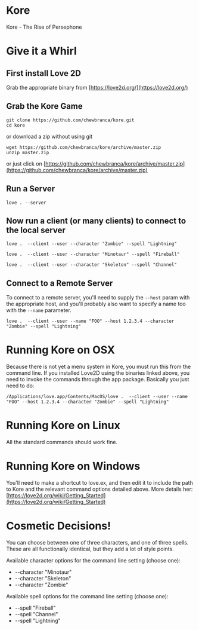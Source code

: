 # Kore
Kore - The Rise of Persephone

# Give it a Whirl

## First install Love 2D

Grab the appropriate binary from [https://love2d.org/](https://love2d.org/)

## Grab the Kore Game

```
git clone https://github.com/chewbranca/kore.git
cd kore
```

or download a zip without using git

```
wget https://github.com/chewbranca/kore/archive/master.zip
unzip master.zip
```

or just click on
[https://github.com/chewbranca/kore/archive/master.zip](https://github.com/chewbranca/kore/archive/master.zip)

## Run a Server

```
love . --server
```

## Now run a client (or many clients) to connect to the local server

```
love .  --client --user --character "Zombie" --spell "Lightning"
```

```
love .  --client --user --character "Minotaur" --spell "Fireball"
```

```
love .  --client --user --character "Skeleton" --spell "Channel"
```

## Connect to a Remote Server

To connect to a remote server, you'll need to supply the `--host` param with the
appropriate host, and you'll probably also want to specify a name too with the
`--name` parameter.

```
love .  --client --user --name "FOO" --host 1.2.3.4 --character "Zombie" --spell "Lightning"
```

# Running Kore on OSX

Because there is not yet a menu system in Kore, you must run this from the
command line. If you installed Love2D using the binaries linked above, you need
to invoke the commands through the app package. Basically you just need to do:

```
/Applications/love.app/Contents/MacOS/love .  --client --user --name "FOO" --host 1.2.3.4 --character "Zombie" --spell "Lightning"
```

# Running Kore on Linux

All the standard commands should work fine.

# Running Kore on Windows

You'll need to make a shortcut to love.ex, and then edit it to include the path
to Kore and the relevant command options detailed above. More details her:
[https://love2d.org/wiki/Getting_Started](https://love2d.org/wiki/Getting_Started)


# Cosmetic Decisions!

You can choose between one of three characters, and one of three spells. These
are all functionally identical, but they add a lot of style points.

Available character options for the command line setting (choose one):

  * --character "Minotaur"
  * --character "Skeleton"
  * --character "Zombie"

Available spell options for the command line setting (choose one):

  * --spell "Fireball"
  * --spell "Channel"
  * --spell "Lightning"

